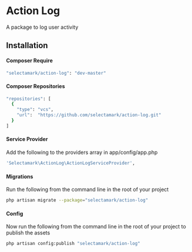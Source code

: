 # Action Log

A package to log user activity

## Installation

#### Composer Require

```sh
"selectamark/action-log": "dev-master"
```

#### Composer Repositories

```sh
"repositories": [
  {
	"type": "vcs",
	"url":  "https://github.com/selectamark/action-log.git"
  }
]
```

#### Service Provider
Add the following to the providers array in app/config/app.php

```sh
'Selectamark\ActionLog\ActionLogServiceProvider',
```

#### Migrations
Run the following from the command line in the root of your project

```sh
php artisan migrate --package="selectamark/action-log"
```

#### Config
Now run the following from the command line in the root of your project to publish the assets

```sh
php artisan config:publish "selectamark/action-log"
```